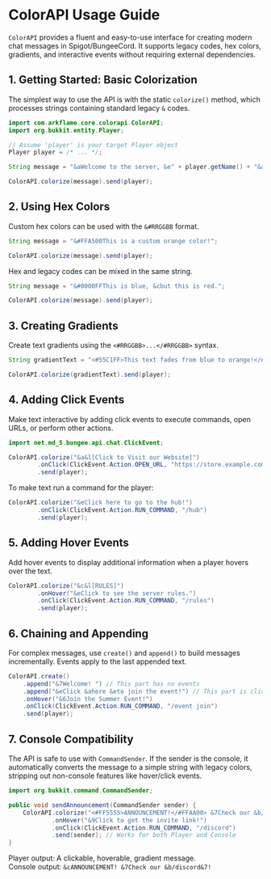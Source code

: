 # ColorAPI Usage Guide

`ColorAPI` provides a fluent and easy-to-use interface for creating modern chat messages in Spigot/BungeeCord. It supports legacy codes, hex colors, gradients, and interactive events without requiring external dependencies.

## 1. Getting Started: Basic Colorization

The simplest way to use the API is with the static `colorize()` method, which processes strings containing standard legacy `&` codes.

```java
import com.arkflame.core.colorapi.ColorAPI;
import org.bukkit.entity.Player;

// Assume 'player' is your target Player object
Player player = /* ... */;

String message = "&aWelcome to the server, &e" + player.getName() + "&a!";

ColorAPI.colorize(message).send(player);
```

## 2. Using Hex Colors

Custom hex colors can be used with the `&#RRGGBB` format.

```java
String message = "&#FFA500This is a custom orange color!";

ColorAPI.colorize(message).send(player);
```

Hex and legacy codes can be mixed in the same string.

```java
String message = "&#0000FFThis is blue, &cbut this is red.";

ColorAPI.colorize(message).send(player);
```

## 3. Creating Gradients

Create text gradients using the `<#RRGGBB>...</#RRGGBB>` syntax.

```java
String gradientText = "<#55C1FF>This text fades from blue to orange!</#FFAA00>";

ColorAPI.colorize(gradientText).send(player);
```

## 4. Adding Click Events

Make text interactive by adding click events to execute commands, open URLs, or perform other actions.

```java
import net.md_5.bungee.api.chat.ClickEvent;

ColorAPI.colorize("&a&l[Click to Visit our Website]")
        .onClick(ClickEvent.Action.OPEN_URL, "https://store.example.com")
        .send(player);
```

To make text run a command for the player:

```java
ColorAPI.colorize("&eClick here to go to the hub!")
        .onClick(ClickEvent.Action.RUN_COMMAND, "/hub")
        .send(player);
```

## 5. Adding Hover Events

Add hover events to display additional information when a player hovers over the text.

```java
ColorAPI.colorize("&c&l[RULES]")
        .onHover("&eClick to see the server rules.")
        .onClick(ClickEvent.Action.RUN_COMMAND, "/rules")
        .send(player);
```

## 6. Chaining and Appending

For complex messages, use `create()` and `append()` to build messages incrementally. Events apply to the last appended text.

```java
ColorAPI.create()
    .append("&7Welcome! ") // This part has no events
    .append("&eClick &ahere &eto join the event!") // This part is clickable
    .onHover("&6Join the Summer Event!")
    .onClick(ClickEvent.Action.RUN_COMMAND, "/event join")
    .send(player);
```

## 7. Console Compatibility

The API is safe to use with `CommandSender`. If the sender is the console, it automatically converts the message to a simple string with legacy colors, stripping out non-console features like hover/click events.

```java
import org.bukkit.command.CommandSender;

public void sendAnnouncement(CommandSender sender) {
    ColorAPI.colorize("<#FF5555>ANNOUNCEMENT!</#FFAA00> &7Check our &b/discord&7!")
            .onHover("&9Click to get the invite link!")
            .onClick(ClickEvent.Action.RUN_COMMAND, "/discord")
            .send(sender); // Works for both Player and Console
}
```

Player output: A clickable, hoverable, gradient message.  
Console output: `&cANNOUNCEMENT! &7Check our &b/discord&7!`